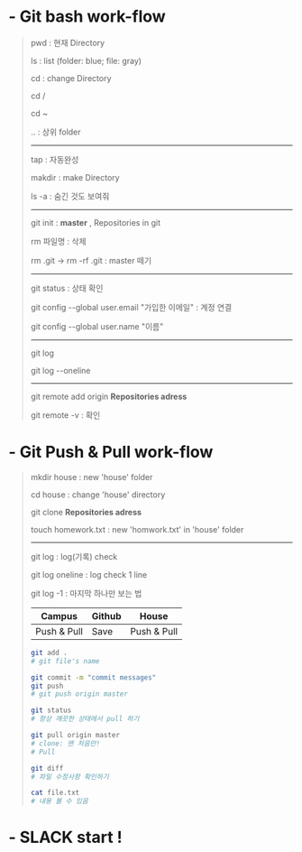 # - Git **bash** work-flow

> pwd : 현재 Directory
>
> ls : list (folder: blue; file: gray)
>
> cd : change Directory
>
> cd / 
>
> cd ~
>
> .. : 상위 folder
>
> ---
>
> tap : 자동완성
>
> makdir : make Directory
>
> ls -a : 숨긴 것도 보여줘
>
> ---
>
> git init : **master** , Repositories in git 
>
> rm 파일명 : 삭제
>
> rm .git      ->      rm -rf .git    : master 떼기
>
> ---
>
> git status : 상태 확인
>
> git config --global user.email "가입한 이메일"   : 계정 연결
>
> git config --global user.name "이름"  
>
> ---
>
> git log
>
> git log --oneline
>
> ---
>
> git remote add origin **Repositories adress**
>
> git remote -v  : 확인



# - Git **Push & Pull** work-flow

>mkdir house : new 'house' folder 
>
>cd house : change 'house' directory 
>
>git clone **Repositories adress**
>
>touch homework.txt  : new 'homwork.txt' in 'house' folder
>
>---
>
>git log : log(기록) check
>
>git log oneline : log check 1 line
>
>git log -1 : 마지막 하나만 보는 법
>
>
>
>| **Campus**  | **Github** | **House**   |
>| ----------- | ---------- | ----------- |
>| Push & Pull | Save       | Push & Pull |
>
>```bash
>git add .
># git file's name
>
>git commit -m "commit messages"
>git push
># git push origin master
>```
>
>```bash
>git status
># 항상 깨끗한 상태에서 pull 하기
>
>git pull origin master
># clone: 맨 처음만!
># Pull
>```
>
>```bash
>git diff 
># 파일 수정사항 확인하기
>```
>
>```bash
>cat file.txt
># 내용 볼 수 있음
>```



# - **SLACK** start !

 